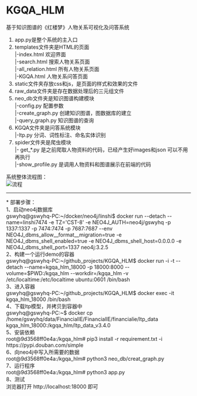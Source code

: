 # KGQA_HLM
基于知识图谱的《红楼梦》人物关系可视化及问答系统

1)  app.py是整个系统的主入口<br>
2)  templates文件夹是HTML的页面<br>
     |-index.html 欢迎界面<br> 
     |-search.html 搜索人物关系页面<br>
     |-all_relation.html 所有人物关系页面<br>
     |-KGQA.html 人物关系问答页面<br>
3)  static文件夹存放css和js，是页面的样式和效果的文件<br>
4)  raw_data文件夹是存在数据处理后的三元组文件<br>
5)  neo_db文件夹是知识图谱构建模块<br>
     |-config.py 配置参数<br>
     |-create_graph.py 创建知识图谱，图数据库的建立<br>
     |-query_graph.py 知识图谱的查询<br>
6)  KGQA文件夹是问答系统模块<br>
     |-ltp.py 分词、词性标注、命名实体识别<br>
7)  spider文件夹是爬虫模块<br>
     |- get_*.py 是之前爬取人物资料的代码，已经产生好images和json 可以不用再执行<br>
     |-show_profile.py 是调用人物资料和图谱展示在前端的代码

系统整体流程图：<br>
![流程](https://github.com/gswyhq/KGQA_HLM/blob/master/%E5%9B%BE%E7%89%87%201.png)

<hr>
* 部署步骤：<br>
1、启动neo4j数据库 <br>
gswyhq@gswyhq-PC:~/docker/neo4j/linshi$ docker run --detach --name=linshi7474 -e TZ='CST-8' -e NEO4J_AUTH=neo4j/gswyhq -p 1337:1337 -p 7474:7474 -p 7687:7687 --env NEO4J_dbms_allow__format__migration=true -e NEO4J_dbms_shell_enabled=true -e NEO4J_dbms_shell_host=0.0.0.0 -e NEO4J_dbms_shell_port=1337 neo4j:3.2.5 <br>
2、构建一个运行demo的容器 <br>
gswyhq@gswyhq-PC:~/github_projects/KGQA_HLM$ docker run -i -t --detach --name=kgqa_hlm_18000 -p 18000:8000 --volume=$PWD:/kgqa_hlm --workdir=/kgqa_hlm -v /etc/localtime:/etc/localtime ubuntu:0601 /bin/bash <br>
3、进入容器 <br>
gswyhq@gswyhq-PC:~/github_projects/KGQA_HLM$ docker exec -it kgqa_hlm_18000 /bin/bash <br>
4、下载ltp模型，并拷贝到容器中 <br>
gswyhq@gswyhq-PC:~$ docker cp /home/gswyhq/data/FinancialIE/FinancialIE/financialie/ltp_data kgqa_hlm_18000:/kgqa_hlm/ltp_data_v3.4.0 <br>
5、安装依赖 <br>
root@9d3568ff0e4a:/kgqa_hlm# pip3 install -r requirement.txt -i https://pypi.douban.com/simple <br>
6、向neo4j中写入所需要的数据 <br>
root@9d3568ff0e4a:/kgqa_hlm# python3 neo_db/creat_graph.py <br>
7、运行程序 <br>
root@9d3568ff0e4a:/kgqa_hlm# python3 app.py <br>
8、测试 <br>
浏览器打开 http://localhost:18000 即可 <br>
